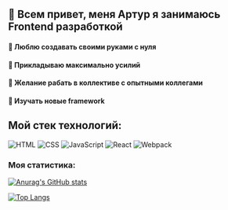 ## 👋 Всем привет, меня Артур я занимаюсь Frontend разработкой

####  🔨 Люблю создавать своими руками с нуля
#### 💪 Прикладываю максимально усилий 
#### 👫 Желание рабать в коллективе с опытными коллегами 
#### 📙 Изучать новые framework 

## Мой стек технологий:
![HTML](https://img.shields.io/badge/HTML5-2a2a2a?style=for-the-badge&logo=html5)
![CSS](https://img.shields.io/badge/CSS-2a2a2a?style=for-the-badge&logo=CSS3)
![JavaScript](https://img.shields.io/badge/JAVASCRIPT-2a2a2a?style=for-the-badge&logo=JavaScript)
![React](https://img.shields.io/badge/React-2a2a2a?style=for-the-badge&logo=React)
![Webpack](https://img.shields.io/badge/Webpack-2a2a2a?style=for-the-badge&logo=webpack)

### Моя статистика:
[![Anurag's GitHub stats](https://github-readme-stats.vercel.app/api?username=ArturMaksimenko1994&show_icons=true)](https://github.com/anuraghazra/github-readme-stats)

[![Top Langs](https://github-readme-stats.vercel.app/api/top-langs/?username=ArturMaksimenko1994&layout=compact)](https://github.com/anuraghazra/github-readme-stats)